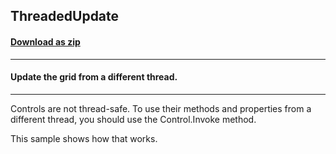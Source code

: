 ## ThreadedUpdate
#### [Download as zip](https://minhaskamal.github.io/DownGit/#/home?url=https://github.com/GrapeCity/ComponentOne-WinForms-Samples/tree/master/NetFramework\FlexGrid\CS\ThreadedUpdate)
____
#### Update the grid from a different thread.
____
Controls are not thread-safe. To use their methods and properties from a different thread, you should use the Control.Invoke method. 

This sample shows how that works. 